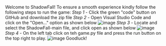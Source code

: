 Welcome to ShadowFall!
To ensure a smooth experience kindly follow the following steps to run the game:
*Step 1* - Click the green "code" button on GitHub and download the zip file
*Step 2* - Open Visual Studio Code and click on the "Open..." option as shown below
![image](https://github.com/user-attachments/assets/29d15a2d-3f9a-4f44-8a57-567a314d8c38)
*Step 3* - Locate and select the ShadowFall-main file, and click open as shown below
![image](https://github.com/user-attachments/assets/90129099-aec5-48a6-bf5e-17988b4fd2b1)
*Step 4* - On the left tab click on teh game.py file and press the run button on the top right to play.
![image](https://github.com/user-attachments/assets/3259fa27-eb5c-423a-8856-c2aea16914d1)
Goodluck!
